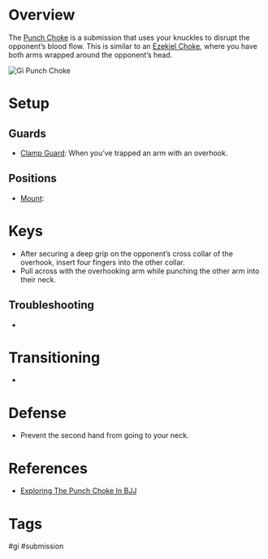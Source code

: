 # Overview
The <u>Punch Choke</u> is a submission that uses your knuckles to disrupt the opponent’s blood flow. This is similar to an [Ezekiel Choke](obsidian://open?vault=Obsidian-BJJ-Notes&file=Submissions%2FEzekiel%20Choke), where you have both arms wrapped around the opponent’s head.

![Gi Punch Choke](https://cdn.evolve-university.com/wp-content/uploads/2024/04/punch-choke-fabio.jpg)
# Setup
## Guards
- [Clamp Guard](obsidian://open?vault=Obsidian-BJJ-Notes&file=Guards%2FClamp%20Guard): When you’ve trapped an arm with an overhook.
## Positions
- [Mount](obsidian://open?vault=Obsidian-BJJ-Notes&file=Positions%2FMount):
# Keys
- After securing a deep grip on the opponent’s cross collar of the overhook, insert four fingers into the other collar.
- Pull across with the overhooking arm while punching the other arm into their neck.
## Troubleshooting
- 
# Transitioning
- 
# Defense
- Prevent the second hand from going to your neck.
# References
- [Exploring The Punch Choke In BJJ](https://evolve-university.com/blog/exploring-the-punch-choke-in-bjj/)
# Tags
#gi #submission 